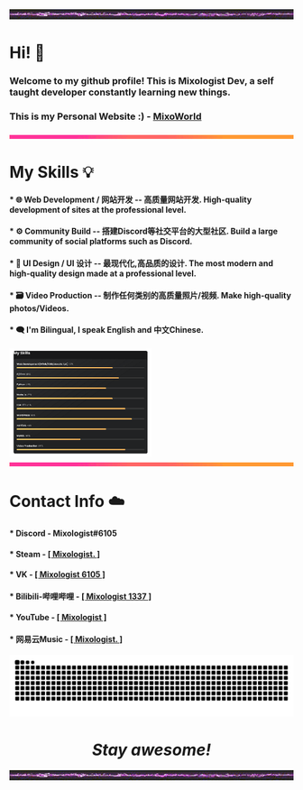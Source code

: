 <div align=center><img src="https://github.com/Mixologist6105/Mixologist6105/blob/main/srcs/thunder_bar.gif"></div>

# Hi! 👋

### **Welcome to my github profile! This is Mixologist Dev, a self taught developer constantly learning new things.**

### This is my Personal Website :) - [MixoWorld](https://www.mixoworld.info/)
<div align=center><img src="https://github.com/Mixologist6105/Mixologist6105/blob/main/srcs/rainbow_bar.gif"></div>

# My Skills 💡
#### * 🌐 Web Development / 网站开发 -- 高质量网站开发. High-quality development of sites at the professional level.
#### * ⚙️ Community Build -- 搭建Discord等社交平台的大型社区. Build a large community of social platforms such as Discord.
#### * 🔩 UI Design / UI 设计 -- 最现代化,高品质的设计. The most modern and high-quality design made at a professional level.
#### * 🗃️ Video Production -- 制作任何类别的高质量照片/视频. Make high-quality photos/Videos.
#### * 🗨 I'm Bilingual, I speak English and 中文Chinese.

<img src="https://github.com/Mixologist6105/Mixologist6105/blob/main/srcs/my_skills.png" width="50%" height="50%">
<div align=center><img src="https://github.com/Mixologist6105/Mixologist6105/blob/main/srcs/rainbow_bar.gif"></div>

# Contact Info ☁️
#### * Discord - Mixologist#6105
#### * Steam - [[ Mixologist. ]](https://steamcommunity.com/id/Mixologist6105)
#### * VK - [[ Mixologist 6105 ]](https://vk.com/mixologist6105)
#### * Bilibili-哔哩哔哩 - [[ Mixologist 1337 ]](https://space.bilibili.com/295386735)
#### * YouTube - [[ Mixologist ]](https://www.youtube.com/channel/UCujbzZXOD5VqeRl-IVB2Ypw)
#### * 网易云Music - [[ Mixologist. ]](https://music.163.com/#/user/home?id=611297376)

 <div align=center><img src="https://raw.githubusercontent.com/Mixologist6105/Mixologist6105/b4015f0f2c5a41d7224d14dba2649f815ce4ef36/srcs/grid-snake.svg"></div>

<h1 align="center"><i>Stay awesome!</i></h1>

<div align=center><img src="https://github.com/Mixologist6105/Mixologist6105/blob/main/srcs/thunder_bar.gif"></div>
